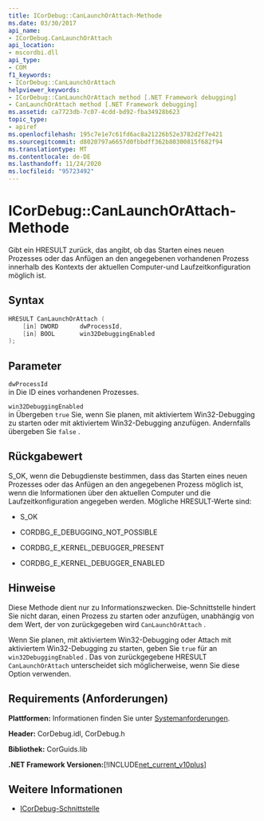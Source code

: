```yaml
---
title: ICorDebug::CanLaunchOrAttach-Methode
ms.date: 03/30/2017
api_name:
- ICorDebug.CanLaunchOrAttach
api_location:
- mscordbi.dll
api_type:
- COM
f1_keywords:
- ICorDebug::CanLaunchOrAttach
helpviewer_keywords:
- ICorDebug::CanLaunchOrAttach method [.NET Framework debugging]
- CanLaunchOrAttach method [.NET Framework debugging]
ms.assetid: ca7723db-7c07-4cdd-bd92-fba34928b623
topic_type:
- apiref
ms.openlocfilehash: 195c7e1e7c61fd6ac8a21226b52e3782d2f7e421
ms.sourcegitcommit: d8020797a6657d0fbbdff362b80300815f682f94
ms.translationtype: MT
ms.contentlocale: de-DE
ms.lasthandoff: 11/24/2020
ms.locfileid: "95723492"
---
```

# <a name="icordebugcanlaunchorattach-method"></a>ICorDebug::CanLaunchOrAttach-Methode

Gibt ein HRESULT zurück, das angibt, ob das Starten eines neuen Prozesses oder das Anfügen an den angegebenen vorhandenen Prozess innerhalb des Kontexts der aktuellen Computer-und Laufzeitkonfiguration möglich ist.  
  
## <a name="syntax"></a>Syntax  
  
```cpp  
HRESULT CanLaunchOrAttach (  
    [in] DWORD      dwProcessId,  
    [in] BOOL       win32DebuggingEnabled  
);  
```  
  
## <a name="parameters"></a>Parameter  

 `dwProcessId`  
 in Die ID eines vorhandenen Prozesses.  
  
 `win32DebuggingEnabled`  
 in Übergeben `true` Sie, wenn Sie planen, mit aktiviertem Win32-Debugging zu starten oder mit aktiviertem Win32-Debugging anzufügen. Andernfalls übergeben Sie `false` .  
  
## <a name="return-value"></a>Rückgabewert  

 S_OK, wenn die Debugdienste bestimmen, dass das Starten eines neuen Prozesses oder das Anfügen an den angegebenen Prozess möglich ist, wenn die Informationen über den aktuellen Computer und die Laufzeitkonfiguration angegeben werden. Mögliche HRESULT-Werte sind:  
  
- S_OK  
  
- CORDBG_E_DEBUGGING_NOT_POSSIBLE  
  
- CORDBG_E_KERNEL_DEBUGGER_PRESENT  
  
- CORDBG_E_KERNEL_DEBUGGER_ENABLED  
  
## <a name="remarks"></a>Hinweise  

 Diese Methode dient nur zu Informationszwecken. Die-Schnittstelle hindert Sie nicht daran, einen Prozess zu starten oder anzufügen, unabhängig von dem Wert, der von zurückgegeben wird `CanLaunchOrAttach` .  
  
 Wenn Sie planen, mit aktiviertem Win32-Debugging oder Attach mit aktiviertem Win32-Debugging zu starten, geben Sie `true` für an `win32DebuggingEnabled` . Das von zurückgegebene HRESULT `CanLaunchOrAttach` unterscheidet sich möglicherweise, wenn Sie diese Option verwenden.  
  
## <a name="requirements"></a>Requirements (Anforderungen)  

 **Plattformen:** Informationen finden Sie unter [Systemanforderungen](../../get-started/system-requirements.md).  
  
 **Header:** CorDebug.idl, CorDebug.h  
  
 **Bibliothek:** CorGuids.lib  
  
 **.NET Framework Versionen:**[!INCLUDE[net_current_v10plus](../../../../includes/net-current-v10plus-md.md)]  
  
## <a name="see-also"></a>Weitere Informationen

- [ICorDebug-Schnittstelle](icordebug-interface.md)
